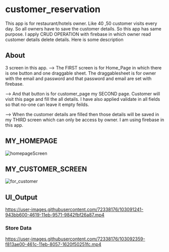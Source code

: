 # customer_reservation

This app is for restaurant/hotels owner. Like 40 ,50 customer visits every day. So all owners have to save the customer details.
So this app has same purpose. I apply CRUD OPERATION with firebase in which owner read customer details delete details.
Here is some description

## About

3 screen in this app. 
-->   The FIRST screen is for Home_Page in which there is one button and one draggable sheet. The draggablesheet is for owner with the email and password and that password and email are set with firebase.

-->   And that button is for customer_page my SECOND page. Customer will visit this page and fill the all details. I have also applied validate in all fields so that no-one can leave it empty feilds.

-->   When the customer details are filled then those details will be saved in my THIRD screen which can only be access by owner.
I am using firebase in this app.

## MY_HOMEPAGE 

![homepageScreen](https://user-images.githubusercontent.com/72338176/104214487-81204700-545d-11eb-957f-23d303c885b3.jpg)

## MY_CUSTOMER_SCREEN 

![for_customer](https://user-images.githubusercontent.com/72338176/104213950-e162b900-545c-11eb-9c7b-8a566e856fb1.png)



## UI_Output

https://user-images.githubusercontent.com/72338176/103091241-943bb600-4619-11eb-9571-9842fbf26a87.mp4

### Store Data

https://user-images.githubusercontent.com/72338176/103092359-f813ae00-461c-11eb-8057-1620f50251fc.mp4
